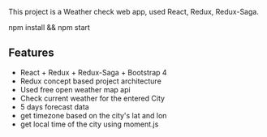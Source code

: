 This project is a Weather check web app, used React, Redux, Redux-Saga.

npm install && npm start

## Features

- React + Redux + Redux-Saga + Bootstrap 4
- Redux concept based project architecture
- Used free open weather map api
- Check current weather for the entered City
- 5 days forecast data
- get timezone based on the city's lat and lon
- get local time of the city using moment.js
